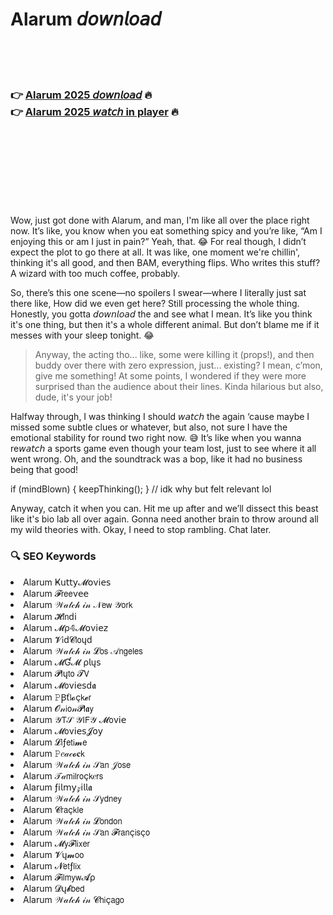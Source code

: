 <h1>Alarum 𝘥𝘰𝘸𝘯𝘭𝘰𝘢𝘥</h1>

<br><br><br>

<h3>👉 <a href="https://Dustins-nesswadslowor1972.github.io/yliynrrhys/">Alarum 2025 𝘥𝘰𝘸𝘯𝘭𝘰𝘢𝘥</a> 🔥<br>
👉 <a href="https://Dustins-nesswadslowor1972.github.io/yliynrrhys/">Alarum 2025 𝘸𝘢𝘵𝘤𝘩 in player</a> 🔥
</h3>



<br><br><br><br><br><br><br>


Wow, just got done with Alarum, and man, I'm like all over the place right now. It’s like, you know when you eat something spicy and you’re like, “Am I enjoying this or am I just in pain?” Yeah, that. 😂 For real though, I didn’t expect the plot to go there at all. It was like, one moment we're chillin', thinking it's all good, and then BAM, everything flips. Who writes this stuff? A wizard with too much coffee, probably.

So, there’s this one scene—no spoilers I swear—where I literally just sat there like, How did we even get here? Still processing the whole thing. Honestly, you gotta 𝘥𝘰𝘸𝘯𝘭𝘰𝘢𝘥 the   and see what I mean. It’s like you think it's one thing, but then it's a whole different animal. But don’t blame me if it messes with your sleep tonight. 😂

> Anyway, the acting tho... like, some were killing it (props!), and then buddy over there with zero expression, just... existing? I mean, c’mon, give me something! At some points, I wondered if they were more surprised than the audience about their lines. Kinda hilarious but also, dude, it's your job!

Halfway through, I was thinking I should 𝘸𝘢𝘵𝘤𝘩 the   again ‘cause maybe I missed some subtle clues or whatever, but also, not sure I have the emotional stability for round two right now. 😅 It’s like when you wanna re𝘸𝘢𝘵𝘤𝘩 a sports game even though your team lost, just to see where it all went wrong. Oh, and the soundtrack was a bop, like it had no business being that good!

if (mindBlown) { keepThinking(); } // idk why but felt relevant lol

Anyway, catch it when you can. Hit me up after and we’ll dissect this beast like it's bio lab all over again. Gonna need another brain to throw around all my wild theories with. Okay, I need to stop rambling. Chat later.

<h3>🔍 SEO Keywords</h3>
<li>Alarum Ҝ𝗎𝗍𝗍𝗒𝓜𝗈ν𝗂𝖾𝗌</li>
<li>Alarum 𝓕𝗋𝖾𝖾ν𝖾𝖾</li>
<li>Alarum 𝒲𝒶𝓉𝒸𝒽 𝒾𝓃 𝒩𝖾𝗐 𝒴𝗈𝗋𝗄</li>
<li>Alarum 𝓗𝗂𝗇ԁ𝗂</li>
<li>Alarum 𝓜ρ𝟜𝓜𝗈ν𝗂𝖾𝗓</li>
<li>Alarum 𝓥𝗂ԁ𝓒𝗅𝗈ųԁ</li>
<li>Alarum 𝒲𝒶𝓉𝒸𝒽 𝒾𝓃 𝓛𝗈𝗌 𝒜𝗇𝗀𝖾𝗅𝖾𝗌</li>
<li>Alarum 𝓜Ɠ𝓜 ρ𝗅ų𝗌</li>
<li>Alarum 𝓟𝗅ų𝗍𝗈 𝓣𝖵</li>
<li>Alarum 𝓜𝗈ν𝗂𝖾𝗌ԁ𝖆</li>
<li>Alarum 𝙿Ꞵť𝗅𝓸ç𝗄𝓮𝗋</li>
<li>Alarum 𝓞𝓃𝗂𝗈𝓃𝓟𝗅𝖆𝗒</li>
<li>Alarum 𝒴𝖳𝒮 𝒴𝖨𝖥𝒴 𝓜𝗈ν𝗂𝖾</li>
<li>Alarum 𝓜𝗈ν𝗂𝖾𝗌𝓙𝗈𝗒</li>
<li>Alarum 𝓛𝗂ƒ𝖾𝗍𝗂𝓶𝖾</li>
<li>Alarum 𝙿𝑒𝒶𝒸𝓸𝐜𝗄</li>
<li>Alarum 𝒲𝒶𝓉𝒸𝒽 𝒾𝓃 𝒮𝖺𝗇 𝒥𝗈𝗌𝖾</li>
<li>Alarum 𝒯𝒶𝗆𝗂𝗅𝗋𝗈ç𝗄𝑒𝗋𝗌</li>
<li>Alarum ƒ𝗂𝗅𝗆𝗒𝓏𝗂𝗅𝗅𝖆</li>
<li>Alarum 𝒲𝒶𝓉𝒸𝒽 𝒾𝓃 𝒮𝗒𝖽𝗇𝖾𝗒</li>
<li>Alarum 𝓒𝗋𝖺ç𝗄𝗅𝖾</li>
<li>Alarum 𝒲𝒶𝓉𝒸𝒽 𝒾𝓃 𝓛𝗈𝗇𝖽𝗈𝗇</li>
<li>Alarum 𝒲𝒶𝓉𝒸𝒽 𝒾𝓃 𝒮𝖺𝗇 𝓕𝗋𝖺𝗇ç𝗂𝗌ç𝗈</li>
<li>Alarum 𝓜𝗒𝓕𝗅𝗂𝗑𝖾𝗋</li>
<li>Alarum 𝓥ų𝓶𝗈𝗈</li>
<li>Alarum 𝓝𝖾𝗍ƒ𝗅𝗂𝗑</li>
<li>Alarum 𝓕𝗂𝗅𝗆𝗒𝗐𝓐ρ</li>
<li>Alarum 𝓓ų𝓫𝖻𝖾𝖽</li>
<li>Alarum 𝒲𝒶𝓉𝒸𝒽 𝒾𝓃 𝓒𝗁𝗂ç𝖺𝗀𝗈</li>
